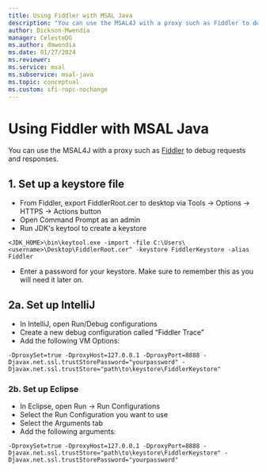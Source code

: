```yaml
---
title: Using Fiddler with MSAL Java
description: "You can use the MSAL4J with a proxy such as Fiddler to debug requests and responses."
author: Dickson-Mwendia
manager: CelesteDG
ms.author: dmwendia
ms.date: 01/27/2024
ms.reviewer: 
ms.service: msal
ms.subservice: msal-java
ms.topic: conceptual
ms.custom: sfi-ropc-nochange
---
```


# Using Fiddler with MSAL Java

You can use the MSAL4J with a proxy such as [Fiddler](https://www.telerik.com/fiddler) to debug requests and responses.

## 1. Set up a keystore file

- From Fiddler, export FiddlerRoot.cer to desktop via Tools -> Options -> HTTPS -> Actions button
- Open Command Prompt as an admin
- Run JDK's keytool to create a keystore

`<JDK_HOME>\bin\keytool.exe -import -file C:\Users\<username>\Desktop\FiddlerRoot.cer^
  -keystore FiddlerKeystore -alias Fiddler`
- Enter a password for your keystore. Make sure to remember this as you will need it later on.

## 2a. Set up IntelliJ

- In IntelliJ, open Run/Debug configurations
- Create a new debug configuration called “Fiddler Trace”
- Add the following VM Options:

`-DproxySet=true
 -DproxyHost=127.0.0.1
-DproxyPort=8888
-Djavax.net.ssl.trustStorePassword="yourpassword"
-Djavax.net.ssl.trustStore="path\to\keystore\FiddlerKeystore"`

### 2b. Set up Eclipse

- In Eclipse, open Run -> Run Configurations
- Select the Run Configuration you want to use
- Select the Arguments tab
- Add the following arguments:

`-DproxySet=true
-DproxyHost=127.0.0.1
-DproxyPort=8888
-Djavax.net.ssl.trustStore="path\to\keystore\FiddlerKeystore"
-Djavax.net.ssl.trustStorePassword="yourpassword"`
